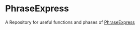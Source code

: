 # PhraseExpress
A Repository for useful functions and phases of [PhraseExpress](http://www.phraseexpress.com/)
